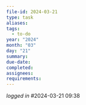 ```yaml
---
file-id: 2024-03-21
type: task
aliases: 
tags:
  - to-do
year: "2024"
month: "03"
day: "21"
summary: 
due-date: 
completed: 
assignees: 
requirements:
---
```

*logged in* #2024-03-21 09:38
